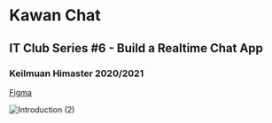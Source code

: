 # Kawan Chat

## IT Club Series #6 - Build a Realtime Chat App
### Keilmuan Himaster 2020/2021

[Figma](https://www.figma.com/file/6xcMQmFilTl3aC2SulagT0/Chateo-UI-Kit---Messenger-App-(Community)?node-id=0%3A1) 

![Introduction (2)](https://user-images.githubusercontent.com/51199036/135723046-aae80026-cc1c-4173-941a-cac9524243e9.png)

